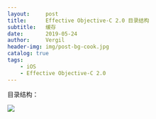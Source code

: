 ```yaml
---
layout:     post
title:      Effective Objective-C 2.0 目录结构
subtitle:   缓存
date:       2019-05-24
author:     Vergil
header-img: img/post-bg-cook.jpg
catalog: true
tags:
    - iOS
    - Effective Objective-C 2.0
---
```


目录结构：

![](https://upload-images.jianshu.io/upload_images/1776587-b3c1ebb3525df423.png?imageMogr2/auto-orient/strip%7CimageView2/2/w/1240)